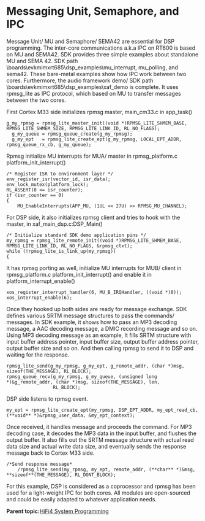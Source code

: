 # Messaging Unit, Semaphore, and IPC

Message Unit/ MU and Semaphore/ SEMA42 are essential for DSP programming. The inter-core communications a.k.a IPC on RT600 is based on MU and SEMA42. SDK provides three simple examples about standalone MU and SEMA 42. SDK path \\boards\\evkmimxrt685\\dsp\_examples\\mu\_interrupt, mu\_polling, and sema42. These bare-metal examples show how IPC work between two cores. Furthermore, the audio framework demo/ SDK path \\boards\\evkmimxrt685\\dsp\_examples\\xaf\_demo is complete. It uses rpmsg\_lite as IPC protocol, which based on MU to transfer messages between the two cores.

First Cortex M33 side initializes rpmsg master, main\_cm33.c in app\_task\(\)

```
g_my_rpmsg = rpmsg_lite_master_init((void *)RPMSG_LITE_SHMEM_BASE, RPMSG_LITE_SHMEM_SIZE, RPMSG_LITE_LINK_ID, RL_NO_FLAGS);
  g_my_queue = rpmsg_queue_create(g_my_rpmsg);
  g_my_ept   = rpmsg_lite_create_ept(g_my_rpmsg, LOCAL_EPT_ADDR, rpmsg_queue_rx_cb, g_my_queue);
```

Rpmsg initialize MU interrupts for MUA/ master in rpmsg\_platform.c platform\_init\_interrupt\(\)

```
/* Register ISR to environment layer */
env_register_isr(vector_id, isr_data);
env_lock_mutex(platform_lock);
RL_ASSERT(0 <= isr_counter);
if (isr_counter == 0)
{
    MU_EnableInterrupts(APP_MU, (1UL << 27U) >> RPMSG_MU_CHANNEL);
```

For DSP side, it also initializes rpmsg client and tries to hook with the master, in xaf\_main\_dsp.c:DSP\_Main\(\)

```
/* Initialize standard SDK demo application pins */
my_rpmsg = rpmsg_lite_remote_init((void *)RPMSG_LITE_SHMEM_BASE, RPMSG_LITE_LINK_ID, RL_NO_FLAGS, &rpmsg_ctxt);
while (!rpmsg_lite_is_link_up(my_rpmsg))
{
```

It has rpmsg porting as well, initialize MU interrupts for MUB/ client in rpmsg\_platform.c platform\_init\_interrupt\(\) and enable it in platform\_interrupt\_enable\(\)

```
xos_register_interrupt_handler(6, MU_B_IRQHandler, ((void *)0));
xos_interrupt_enable(6);
```

Once they hooked up both sides are ready for message exchange. SDK defines various SRTM message structures to pass the commands/ messages. In SDK example, it shows how to pass an MP3 decoding message, a AAC decoding message, a DMIC recording message and so on. Using MP3 decoding message as an example, It fills SRTM structure with input buffer address pointer, input buffer size, output buffer address pointer, output buffer size and so on. And then calling rpmsg to send it to DSP and waiting for the response.

```
rpmsg_lite_send(g_my_rpmsg, g_my_ept, g_remote_addr, (char *)msg, sizeof(THE_MESSAGE), RL_BLOCK);
rpmsg_queue_recv(g_my_rpmsg, g_my_queue, (unsigned long *)&g_remote_addr, (char *)msg, sizeof(THE_MESSAGE), len,
                 RL_BLOCK);
```

DSP side listens to rpmsg event.

```
my_ept = rpmsg_lite_create_ept(my_rpmsg, DSP_EPT_ADDR, my_ept_read_cb, (**void** *)&rpmsg_user_data, &my_ept_context);
```

Once received, it handles message and proceeds the command. For MP3 decoding case, it decodes the MP3 data in the input buffer, and flushes the output buffer. It also fills out the SRTM message structure with actual read data size and actual write data size, and eventually sends the response message back to Cortex M33 side.

```
/*Send response message*
    /rpmsg_lite_send(my_rpmsg, my_ept, remote_addr, (**char** *)&msg, **sizeof**(THE_MESSAGE), RL_DONT_BLOCK);
```

For this example, DSP is considered as a coprocessor and rpmsg has been used for a light-weight IPC for both cores. All modules are open-sourced and could be easily adapted to whatever application needs.

**Parent topic:**[HiFi4 System Programming](../topics/hifi4_system_programming.md)

